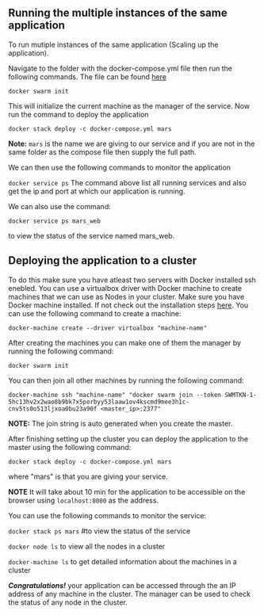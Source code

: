 ## Running the multiple instances of the same application
To run mutiple instances of the same application (Scaling up the application).

Navigate to the folder with the docker-compose.yml file then run the following commands. The file can be found [here](https://github.com/Emilliato/honours_project/blob/master/RUN/docker-compose.yml)

  ```docker swarm init```

This will initialize the current machine as the manager of the service. Now run the command to deploy the application

  ```docker stack deploy -c docker-compose.yml mars```

**Note:** ``mars`` is the name we are giving to our service and if you are not in the same folder as the compose file then supply the full path. 

We can then use the following commands to monitor the application
 
```docker service ps```
The command above list all running services and also get the ip and port at which our application is running.

We can also use the command:
 
 ```docker service ps mars_web```
 
 to view the status of the service named mars_web. 
 
 ## Deploying the application to a cluster
To do this make sure you have atleast two servers with Docker installed ssh enebled. You can use a virtualbox driver with Docker machine to create machines that we can use as Nodes in your cluster. Make sure you have Docker machine installed. If not check out the installation steps [here](https://docs.docker.com/machine/install-machine/). You can use the following command to create a machine: 

```docker-machine create --driver virtualbox "machine-name"```

After creating the machines you can make one of them the manager by running the following command:

```docker swarm init```

You can then join all other machines by running the following command:

```docker-machine ssh "machine-name" "docker swarm join --token SWMTKN-1-5hc13hv2x2wao8b9bk7x5porbyy53laaw1ov4kscmd9mee3h1c-cnv5ts0o513ljxoa0bu23a90f <master_ip>:2377"```

**NOTE:** The join string is auto generated when you create the master.

After finishing setting up the cluster you can deploy the application to the master using the following command:

``docker stack deploy -c docker-compose.yml mars``

where "mars" is that you are giving your service.

**NOTE** It will take about 10 min for the application to be accessible on the browser using ```localhost:8000``` as the address.

You can use the following commands to monitor the service:

```docker stack ps mars``` #to view the status of the service

```docker node ls``` to view all the nodes in a cluster

```docker-machine ls``` to get detailed information about the machines in a cluster

***Congratulations!*** your application can be accessed through the an IP address of any machine in the cluster. The manager can be used to check the status of any node in the cluster.
